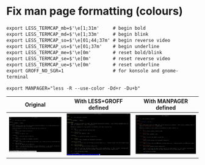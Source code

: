 # Fix man page formatting (colours)

````
export LESS_TERMCAP_mb=$'\e[1;31m'     # begin bold
export LESS_TERMCAP_md=$'\e[1;33m'     # begin blink
export LESS_TERMCAP_so=$'\e[01;44;37m' # begin reverse video
export LESS_TERMCAP_us=$'\e[01;37m'    # begin underline
export LESS_TERMCAP_me=$'\e[0m'        # reset bold/blink
export LESS_TERMCAP_se=$'\e[0m'        # reset reverse video
export LESS_TERMCAP_ue=$'\e[0m'        # reset underline
export GROFF_NO_SGR=1                  # for konsole and gnome-terminal
````

````
export MANPAGER="less -R --use-color -Dd+r -Du+b"
````

| Original | With LESS+GROFF defined | With MANPAGER defined |
| --- | --- | --- |
| <img src="man-ls-black-and-white.jpg" width="450"/> | <img src="man-ls-colour.jpg" width="450"/> | <img src="man-ls-colour2.jpg" width="450"> |
